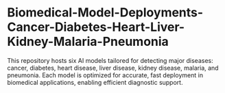 # Biomedical-Model-Deployments-Cancer-Diabetes-Heart-Liver-Kidney-Malaria-Pneumonia
This repository hosts six AI models tailored for detecting major diseases: cancer, diabetes, heart disease, liver disease, kidney disease, malaria, and pneumonia. Each model is optimized for accurate, fast deployment in biomedical applications, enabling efficient diagnostic support. 

